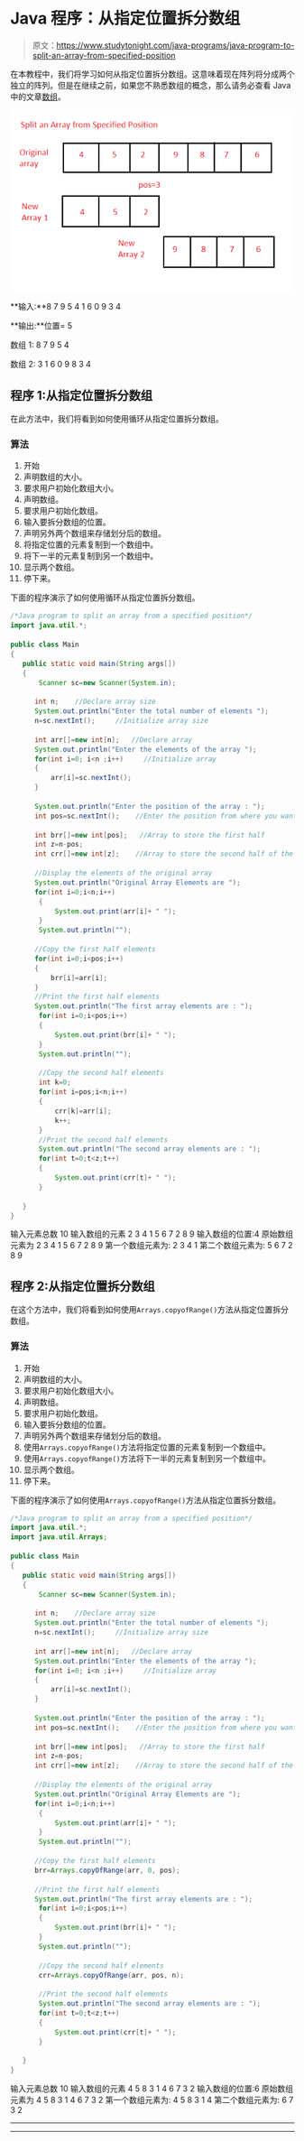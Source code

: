 # Java 程序：从指定位置拆分数组

> 原文：<https://www.studytonight.com/java-programs/java-program-to-split-an-array-from-specified-position>

在本教程中，我们将学习如何从指定位置拆分数组。这意味着现在阵列将分成两个独立的阵列。但是在继续之前，如果您不熟悉数组的概念，那么请务必查看 Java 中的文章[数组](https://www.studytonight.com/java/array.php)。

![](img/7efdfe96c270290b787e9b43d085c678.png)

**输入:**8 7 9 5 4 1 6 0 9 3 4

**输出:**位置= 5

数组 1: 8 7 9 5 4

数组 2: 3 1 6 0 9 8 3 4

## 程序 1:从指定位置拆分数组

在此方法中，我们将看到如何使用循环从指定位置拆分数组。

### 算法

1.  开始
2.  声明数组的大小。
3.  要求用户初始化数组大小。
4.  声明数组。
5.  要求用户初始化数组。
6.  输入要拆分数组的位置。
7.  声明另外两个数组来存储划分后的数组。
8.  将指定位置的元素复制到一个数组中。
9.  将下一半的元素复制到另一个数组中。
10.  显示两个数组。
11.  停下来。

下面的程序演示了如何使用循环从指定位置拆分数组。

```java
/*Java program to split an array from a specified position*/
import java.util.*;  

public class Main  
{  
   public static void main(String args[])   
   {  
       Scanner sc=new Scanner(System.in);

      int n;    //Declare array size
      System.out.println("Enter the total number of elements ");
      n=sc.nextInt();     //Initialize array size

      int arr[]=new int[n];   //Declare array
      System.out.println("Enter the elements of the array ");
      for(int i=0; i<n ;i++)     //Initialize array
      {
          arr[i]=sc.nextInt();
      }

      System.out.println("Enter the position of the array : ");
      int pos=sc.nextInt();    //Enter the position from where you want to split the array

      int brr[]=new int[pos];   //Array to store the first half
      int z=n-pos;
      int crr[]=new int[z];    //Array to store the second half of the array

      //Display the elements of the original array 
      System.out.println("Original Array Elements are ");
      for(int i=0;i<n;i++)
       {
           System.out.print(arr[i]+ " ");
       }
       System.out.println("");

      //Copy the first half elements
      for(int i=0;i<pos;i++)
      {
          brr[i]=arr[i];
      }
      //Print the first half elements
      System.out.println("The first array elements are : ");
       for(int i=0;i<pos;i++)
       {
           System.out.print(brr[i]+ " ");
       }
       System.out.println("");

       //Copy the second half elements
       int k=0;
       for(int i=pos;i<n;i++)
       {
           crr[k]=arr[i];
           k++;
       }
       //Print the second half elements
       System.out.println("The second array elements are : ");
       for(int t=0;t<z;t++)
       {
           System.out.print(crr[t]+ " ");
       }

   }  
} 
```

输入元素总数 10
输入数组的元素 2 3 4 1 5 6 7 2 8 9
输入数组的位置:4
原始数组元素为
2 3 4 1 5 6 7 2 8 9
第一个数组元素为:
2 3 4 1
第二个数组元素为:
5 6 7 2 8 9

## 程序 2:从指定位置拆分数组

在这个方法中，我们将看到如何使用`Arrays.copyofRange()`方法从指定位置拆分数组。

### 算法

1.  开始
2.  声明数组的大小。
3.  要求用户初始化数组大小。
4.  声明数组。
5.  要求用户初始化数组。
6.  输入要拆分数组的位置。
7.  声明另外两个数组来存储划分后的数组。
8.  使用`Arrays.copyofRange()`方法将指定位置的元素复制到一个数组中。
9.  使用`Arrays.copyofRange()`方法将下一半的元素复制到另一个数组中。
10.  显示两个数组。
11.  停下来。

下面的程序演示了如何使用`Arrays.copyofRange()`方法从指定位置拆分数组。

```java
/*Java program to split an array from a specified position*/
import java.util.*;  
import java.util.Arrays; 

public class Main  
{  
   public static void main(String args[])   
   {  
       Scanner sc=new Scanner(System.in);

      int n;    //Declare array size
      System.out.println("Enter the total number of elements ");
      n=sc.nextInt();     //Initialize array size

      int arr[]=new int[n];   //Declare array
      System.out.println("Enter the elements of the array ");
      for(int i=0; i<n ;i++)     //Initialize array
      {
          arr[i]=sc.nextInt();
      }

      System.out.println("Enter the position of the array : ");
      int pos=sc.nextInt();    //Enter the position from where you want to split the array

      int brr[]=new int[pos];   //Array to store the first half
      int z=n-pos;
      int crr[]=new int[z];    //Array to store the second half of the array

      //Display the elements of the original array 
      System.out.println("Original Array Elements are ");
      for(int i=0;i<n;i++)
       {
           System.out.print(arr[i]+ " ");
       }
       System.out.println("");

      //Copy the first half elements
      brr=Arrays.copyOfRange(arr, 0, pos); 

      //Print the first half elements
      System.out.println("The first array elements are : ");
       for(int i=0;i<pos;i++)
       {
           System.out.print(brr[i]+ " ");
       }
       System.out.println("");

       //Copy the second half elements
       crr=Arrays.copyOfRange(arr, pos, n); 

       //Print the second half elements
       System.out.println("The second array elements are : ");
       for(int t=0;t<z;t++)
       {
           System.out.print(crr[t]+ " ");
       }

   }  
} 
```

输入元素总数 10
输入数组的元素 4 5 8 3 1 4 6 7 3 2
输入数组的位置:6
原始数组元素为
4 5 8 3 1 4 6 7 3 2
第一个数组元素为:
4 5 8 3 1 4
第二个数组元素为:
6 7 3 2

* * *

* * *